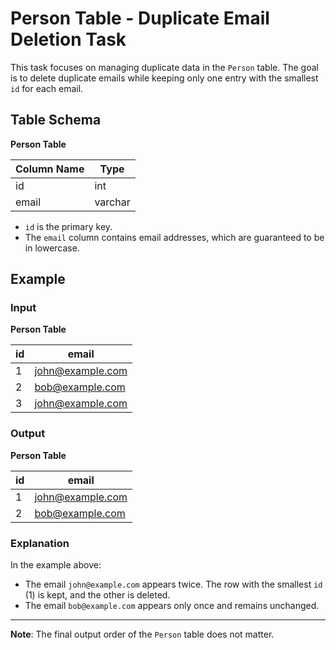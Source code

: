 # Person Table - Duplicate Email Deletion Task

This task focuses on managing duplicate data in the `Person` table. The goal is to delete duplicate emails while keeping only one entry with the smallest `id` for each email.

## Table Schema

**Person Table**

| Column Name | Type    |
|-------------|---------|
| id          | int     |
| email       | varchar |

- `id` is the primary key.
- The `email` column contains email addresses, which are guaranteed to be in lowercase.

## Example

### Input

**Person Table**

| id | email            |
|----|------------------|
| 1  | john@example.com |
| 2  | bob@example.com  |
| 3  | john@example.com |

### Output

**Person Table**

| id | email            |
|----|------------------|
| 1  | john@example.com |
| 2  | bob@example.com  |

### Explanation

In the example above:
- The email `john@example.com` appears twice. The row with the smallest `id` (1) is kept, and the other is deleted.
- The email `bob@example.com` appears only once and remains unchanged.

---

**Note**: The final output order of the `Person` table does not matter.
